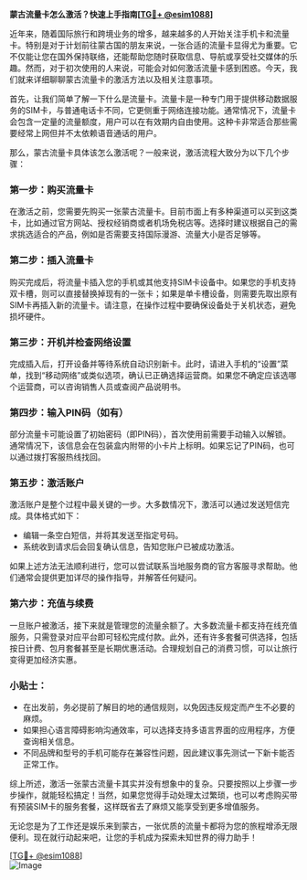 **蒙古流量卡怎么激活？快速上手指南[[TG💪+ @esim1088](https://t.me/s/esim1088)]**

近年来，随着国际旅行和跨境业务的增多，越来越多的人开始关注手机卡和流量卡。特别是对于计划前往蒙古国的朋友来说，一张合适的流量卡显得尤为重要。它不仅能让您在国外保持联络，还能帮助您随时获取信息、导航或享受社交媒体的乐趣。然而，对于初次使用的人来说，可能会对如何激活流量卡感到困惑。今天，我们就来详细聊聊蒙古流量卡的激活方法以及相关注意事项。

首先，让我们简单了解一下什么是流量卡。流量卡是一种专门用于提供移动数据服务的SIM卡，与普通电话卡不同，它更侧重于网络连接功能。通常情况下，流量卡会包含一定量的流量额度，用户可以在有效期内自由使用。这种卡非常适合那些需要经常上网但并不太依赖语音通话的用户。

那么，蒙古流量卡具体该怎么激活呢？一般来说，激活流程大致分为以下几个步骤：

### **第一步：购买流量卡**
在激活之前，您需要先购买一张蒙古流量卡。目前市面上有多种渠道可以买到这类卡，比如通过官方网站、授权经销商或者机场免税店等。选择时建议根据自己的需求挑选适合的产品，例如是否需要支持国际漫游、流量大小是否足够等。

### **第二步：插入流量卡**
购买完成后，将流量卡插入您的手机或其他支持SIM卡设备中。如果您的手机支持双卡槽，则可以直接替换掉现有的一张卡；如果是单卡槽设备，则需要先取出原有SIM卡再插入新的流量卡。请注意，在操作过程中要确保设备处于关机状态，避免损坏硬件。

### **第三步：开机并检查网络设置**
完成插入后，打开设备并等待系统自动识别新卡。此时，请进入手机的“设置”菜单，找到“移动网络”或类似选项，确认已正确选择运营商。如果您不确定应该选哪个运营商，可以咨询销售人员或查阅产品说明书。

### **第四步：输入PIN码（如有）**
部分流量卡可能设置了初始密码（即PIN码），首次使用前需要手动输入以解锁。通常情况下，该信息会在包装盒内附带的小卡片上标明。如果忘记了PIN码，也可以通过拨打客服热线找回。

### **第五步：激活账户**
激活账户是整个过程中最关键的一步。大多数情况下，激活可以通过发送短信完成。具体格式如下：
- 编辑一条空白短信，并将其发送至指定号码。
- 系统收到请求后会回复确认信息，告知您账户已被成功激活。

如果上述方法无法顺利进行，您可以尝试联系当地服务商的官方客服寻求帮助。他们通常会提供更加详尽的操作指导，并解答任何疑问。

### **第六步：充值与续费**
一旦账户被激活，接下来就是管理您的流量余额了。大多数流量卡都支持在线充值服务，只需登录对应平台即可轻松完成付款。此外，还有许多套餐可供选择，包括按日计费、包月套餐甚至是长期优惠活动。合理规划自己的消费习惯，可以让旅行变得更加经济实惠。

### **小贴士：**
- 在出发前，务必提前了解目的地的通信规则，以免因违反规定而产生不必要的麻烦。
- 如果担心语言障碍影响沟通效率，可以选择支持多语言界面的应用程序，方便查询相关信息。
- 不同品牌和型号的手机可能存在兼容性问题，因此建议事先测试一下新卡能否正常工作。

综上所述，激活一张蒙古流量卡其实并没有想象中的复杂。只要按照以上步骤一步步操作，就能轻松搞定！当然，如果您觉得手动处理太过繁琐，也可以考虑购买带有预装SIM卡的服务套餐，这样既省去了麻烦又能享受到更多增值服务。

无论您是为了工作还是娱乐来到蒙古，一张优质的流量卡都将为您的旅程增添无限便利。现在就行动起来吧，让您的手机成为探索未知世界的得力助手！

[[TG💪+ @esim1088](https://t.me/s/esim1088)]  
![Image](https://i.postimg.cc/4NQfJmqS/Snipaste-2025-05-13-00-14-12.png)